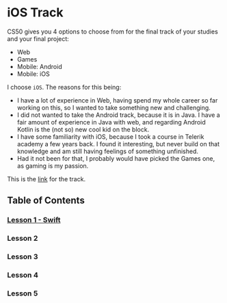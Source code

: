 # iOS Track

CS50 gives you 4 options to choose from for the final track of your studies and your final project:
- Web
- Games
- Mobile: Android
- Mobile: iOS

I choose `iOS`. The reasons for this being:
- I have a lot of experience in Web, having spend my whole career so far working on this, so I wanted to take something new and challenging.
- I did not wanted to take the Android track, because it is in Java. I have a fair amount of experience in Java with web,
and regarding Android Kotlin is the (not so) new cool kid on the block.
- I have some familiarity with iOS, because I took a course in Telerik academy a few years back. I found it interesting, but never build on that knowledge and
am still having feelings of something unfinished.
- Had it not been for that, I probably would have picked the Games one, as gaming is my passion.

This is the [link](https://cs50.harvard.edu/x/2020/tracks/mobile/ios/) for the track.

## Table of Contents

### [Lesson 1 - Swift](lesson-1)
### Lesson 2
### Lesson 3
### Lesson 4
### Lesson 5

